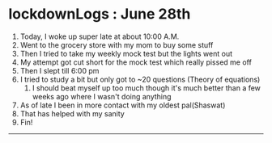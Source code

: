 # lockdownLogs : June 28th

1. Today, I woke up super late at about 10:00 A.M.
2. Went to the grocery store with my mom to buy some stuff
3. Then I tried to take my weekly mock test but the lights went out
4. My attempt got cut short for the mock test which really pissed me off
5. Then I slept till 6:00 pm
6. I tried to study a bit but only got to ~20 questions (Theory of equations)
   1. I should beat myself up too much though it's much better than a few weeks ago where I wasn't doing anything
7. As of late I been in more contact with my oldest pal(Shaswat)
8. That has helped with my sanity
9. Fin!

---
